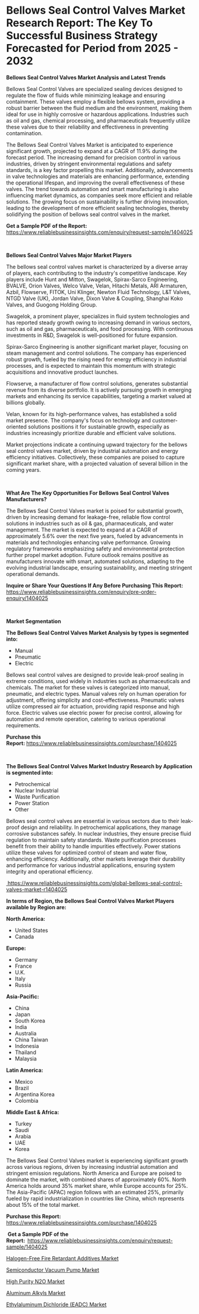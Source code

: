 <p><h1>Bellows Seal Control Valves Market Research Report: The Key To Successful Business Strategy Forecasted for Period from 2025 - 2032</h1></p><p><strong>Bellows Seal Control Valves Market Analysis and Latest Trends</strong></p>
<p><p>Bellows Seal Control Valves are specialized sealing devices designed to regulate the flow of fluids while minimizing leakage and ensuring containment. These valves employ a flexible bellows system, providing a robust barrier between the fluid medium and the environment, making them ideal for use in highly corrosive or hazardous applications. Industries such as oil and gas, chemical processing, and pharmaceuticals frequently utilize these valves due to their reliability and effectiveness in preventing contamination.</p><p>The Bellows Seal Control Valves Market is anticipated to experience significant growth, projected to expand at a CAGR of 11.9% during the forecast period. The increasing demand for precision control in various industries, driven by stringent environmental regulations and safety standards, is a key factor propelling this market. Additionally, advancements in valve technologies and materials are enhancing performance, extending the operational lifespan, and improving the overall effectiveness of these valves. The trend towards automation and smart manufacturing is also influencing market dynamics, as companies seek more efficient and reliable solutions. The growing focus on sustainability is further driving innovation, leading to the development of more efficient sealing technologies, thereby solidifying the position of bellows seal control valves in the market.</p></p>
<p><strong>Get a Sample PDF of the Report:&nbsp;</strong> <a href="https://www.reliablebusinessinsights.com/enquiry/request-sample/1404025?utm_campaign=63&utm_medium=2&utm_source=Github&utm_content=ia&utm_term=28032025&utm_id=bellows-seal-control-valves">https://www.reliablebusinessinsights.com/enquiry/request-sample/1404025</a></p>
<p>&nbsp;</p>
<p><strong>Bellows Seal Control Valves Major Market Players</strong></p>
<p><p>The bellows seal control valves market is characterized by a diverse array of players, each contributing to the industry's competitive landscape. Key players include Hunt and Mitton, Swagelok, Spirax-Sarco Engineering, BVALVE, Orion Valves, Welco Valve, Velan, Hitachi Metals, ARI Armaturen, Azbil, Flowserve, FITOK, Uni Klinger, Newton Fluid Technology, L&T Valves, NTGD Valve (UK), Jordan Valve, Dixon Valve & Coupling, Shanghai Koko Valves, and Guogong Holding Group.</p><p>Swagelok, a prominent player, specializes in fluid system technologies and has reported steady growth owing to increasing demand in various sectors, such as oil and gas, pharmaceuticals, and food processing. With continuous investments in R&D, Swagelok is well-positioned for future expansion.</p><p>Spirax-Sarco Engineering is another significant market player, focusing on steam management and control solutions. The company has experienced robust growth, fueled by the rising need for energy efficiency in industrial processes, and is expected to maintain this momentum with strategic acquisitions and innovative product launches.</p><p>Flowserve, a manufacturer of flow control solutions, generates substantial revenue from its diverse portfolio. It is actively pursuing growth in emerging markets and enhancing its service capabilities, targeting a market valued at billions globally.</p><p>Velan, known for its high-performance valves, has established a solid market presence. The company's focus on technology and customer-oriented solutions positions it for sustainable growth, especially as industries increasingly prioritize durable and efficient valve solutions.</p><p>Market projections indicate a continuing upward trajectory for the bellows seal control valves market, driven by industrial automation and energy efficiency initiatives. Collectively, these companies are poised to capture significant market share, with a projected valuation of several billion in the coming years.</p></p>
<p>&nbsp;</p>
<p><strong>What Are The Key Opportunities For Bellows Seal Control Valves Manufacturers?</strong></p>
<p><p>The Bellows Seal Control Valves market is poised for substantial growth, driven by increasing demand for leakage-free, reliable flow control solutions in industries such as oil & gas, pharmaceuticals, and water management. The market is expected to expand at a CAGR of approximately 5.6% over the next five years, fueled by advancements in materials and technologies enhancing valve performance. Growing regulatory frameworks emphasizing safety and environmental protection further propel market adoption. Future outlook remains positive as manufacturers innovate with smart, automated solutions, adapting to the evolving industrial landscape, ensuring sustainability, and meeting stringent operational demands.</p></p>
<p><strong>Inquire or Share Your Questions If Any Before Purchasing This Report:</strong> <a href="https://www.reliablebusinessinsights.com/enquiry/pre-order-enquiry/1404025?utm_campaign=63&utm_medium=2&utm_source=Github&utm_content=ia&utm_term=28032025&utm_id=bellows-seal-control-valves">https://www.reliablebusinessinsights.com/enquiry/pre-order-enquiry/1404025</a></p>
<p>&nbsp;</p>
<p><strong>Market Segmentation</strong></p>
<p><strong>The Bellows Seal Control Valves Market Analysis by types is segmented into:</strong></p>
<p><ul><li>Manual</li><li>Pneumatic</li><li>Electric</li></ul></p>
<p><p>Bellows seal control valves are designed to provide leak-proof sealing in extreme conditions, used widely in industries such as pharmaceuticals and chemicals. The market for these valves is categorized into manual, pneumatic, and electric types. Manual valves rely on human operation for adjustment, offering simplicity and cost-effectiveness. Pneumatic valves utilize compressed air for actuation, providing rapid response and high force. Electric valves use electric power for precise control, allowing for automation and remote operation, catering to various operational requirements.</p></p>
<p><strong>Purchase this Report:&nbsp;</strong><a href="https://www.reliablebusinessinsights.com/purchase/1404025?utm_campaign=63&utm_medium=2&utm_source=Github&utm_content=ia&utm_term=28032025&utm_id=bellows-seal-control-valves">https://www.reliablebusinessinsights.com/purchase/1404025</a></p>
<p>&nbsp;</p>
<p><strong>The Bellows Seal Control Valves Market Industry Research by Application is segmented into:</strong></p>
<p><ul><li>Petrochemical</li><li>Nuclear Industrial</li><li>Waste Purification</li><li>Power Station</li><li>Other</li></ul></p>
<p><p>Bellows seal control valves are essential in various sectors due to their leak-proof design and reliability. In petrochemical applications, they manage corrosive substances safely. In nuclear industries, they ensure precise fluid regulation to maintain safety standards. Waste purification processes benefit from their ability to handle impurities effectively. Power stations utilize these valves for optimized control of steam and water flow, enhancing efficiency. Additionally, other markets leverage their durability and performance for various industrial applications, ensuring system integrity and operational efficiency.</p></p>
<p><a href="https://www.reliablebusinessinsights.com/global-bellows-seal-control-valves-market-r1404025?utm_campaign=63&utm_medium=2&utm_source=Github&utm_content=ia&utm_term=28032025&utm_id=bellows-seal-control-valves">&nbsp;https://www.reliablebusinessinsights.com/global-bellows-seal-control-valves-market-r1404025</a></p>
<p><strong>In terms of Region, the Bellows Seal Control Valves Market Players available by Region are:</strong></p>
<p>
    <p> <strong> North America: </strong>
        <ul>
            <li>United States</li>
            <li>Canada</li>
        </ul>
        </p> 
    <p> <strong> Europe: </strong>
        <ul>
            <li>Germany</li>
            <li>France</li>
            <li>U.K.</li>
            <li>Italy</li>
            <li>Russia</li>
        </ul>
        </p> 
    <p> <strong> Asia-Pacific: </strong>
        <ul>
            <li>China</li>
            <li>Japan</li>
            <li>South Korea</li>
            <li>India</li>
            <li>Australia</li>
            <li>China Taiwan</li>
            <li>Indonesia</li>
            <li>Thailand</li>
            <li>Malaysia</li>
        </ul>
        </p> 
    <p> <strong> Latin America: </strong>
        <ul>
            <li>Mexico</li>
            <li>Brazil</li>
            <li>Argentina Korea</li>
            <li>Colombia</li>
        </ul>
        </p> 
    <p> <strong> Middle East & Africa: </strong>
        <ul>
            <li>Turkey</li>
            <li>Saudi</li>
            <li>Arabia</li>
            <li>UAE</li>
            <li>Korea</li>
        </ul>
    </p>
    </p>
<p><p>The Bellows Seal Control Valves market is experiencing significant growth across various regions, driven by increasing industrial automation and stringent emission regulations. North America and Europe are poised to dominate the market, with combined shares of approximately 60%. North America holds around 35% market share, while Europe accounts for 25%. The Asia-Pacific (APAC) region follows with an estimated 25%, primarily fueled by rapid industrialization in countries like China, which represents about 15% of the total market.</p></p>
<p><strong>Purchase this Report: </strong><a href="https://www.reliablebusinessinsights.com/purchase/1404025?utm_campaign=63&utm_medium=2&utm_source=Github&utm_content=ia&utm_term=28032025&utm_id=bellows-seal-control-valves">https://www.reliablebusinessinsights.com/purchase/1404025</a></p>
<p>&nbsp;<strong>Get a Sample PDF of the Report:&nbsp;&nbsp;</strong><a href="https://www.reliablebusinessinsights.com/enquiry/request-sample/1404025?utm_campaign=63&utm_medium=2&utm_source=Github&utm_content=ia&utm_term=28032025&utm_id=bellows-seal-control-valves">https://www.reliablebusinessinsights.com/enquiry/request-sample/1404025</a></p>
<p><strong></strong></p>
<p><p><a href="https://github.com/kaniselway4c/Market-Research-Report-List-1/blob/main/halogen-free-fire-retardant-additives-market.md?utm_campaign=63&utm_medium=2&utm_source=Github&utm_content=ia&utm_term=28032025&utm_id=bellows-seal-control-valves">Halogen-Free Fire Retardant Additives Market</a></p><p><a href="https://github.com/jemmysolin5k/Market-Research-Report-List-1/blob/main/semiconductor-vacuum-pump-market.md?utm_campaign=63&utm_medium=2&utm_source=Github&utm_content=ia&utm_term=28032025&utm_id=bellows-seal-control-valves">Semiconductor Vacuum Pump Market</a></p><p><a href="https://github.com/chlihakwatsi/Market-Research-Report-List-1/blob/main/high-purity-n2o-market.md?utm_campaign=63&utm_medium=2&utm_source=Github&utm_content=ia&utm_term=28032025&utm_id=bellows-seal-control-valves">High Purity N2O Market</a></p><p><a href="https://github.com/rubiogruis0p/Market-Research-Report-List-1/blob/main/aluminum-alkyls-market.md?utm_campaign=63&utm_medium=2&utm_source=Github&utm_content=ia&utm_term=28032025&utm_id=bellows-seal-control-valves">Aluminum Alkyls Market</a></p><p><a href="https://github.com/sokurgleyde/Market-Research-Report-List-1/blob/main/ethylaluminum-dichloride-eadc-market.md?utm_campaign=63&utm_medium=2&utm_source=Github&utm_content=ia&utm_term=28032025&utm_id=bellows-seal-control-valves">Ethylaluminum Dichloride (EADC) Market</a></p></p>